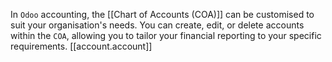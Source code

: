 In `Odoo` accounting, the [[Chart of Accounts (COA)]] can be customised to suit your organisation's needs. 
You can create, edit, or delete accounts within the `COA`, allowing you to tailor your financial reporting to your specific requirements.
[[account.account]]